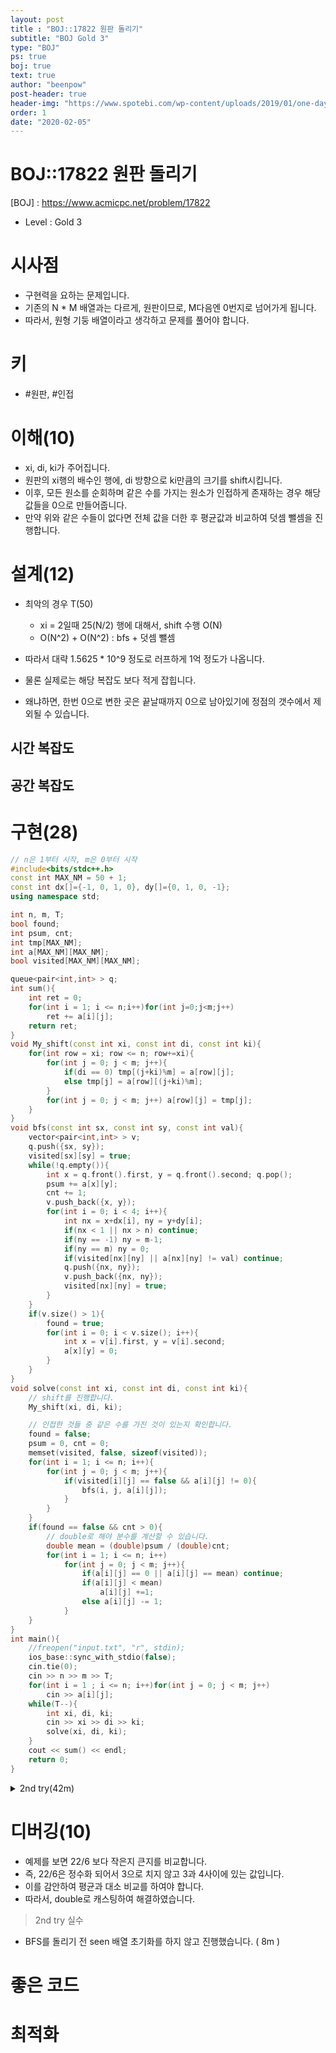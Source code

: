 ```yaml
---
layout: post
title : "BOJ::17822 원판 돌리기"
subtitle: "BOJ Gold 3"
type: "BOJ"
ps: true
boj: true
text: true
author: "beenpow"
post-header: true
header-img: "https://www.spotebi.com/wp-content/uploads/2019/01/one-day-day-one-workout-motivation-spotebi.jpg"
order: 1
date: "2020-02-05"
---
```


# BOJ::17822 원판 돌리기
[BOJ] : <https://www.acmicpc.net/problem/17822>
- Level : Gold 3

# 시사점

- 구현력을 요하는 문제입니다.
- 기존의 N * M 배열과는 다르게, 원판이므로, M다음엔 0번지로 넘어가게 됩니다.
- 따라서, 원형 기둥 배열이라고 생각하고 문제를 풀어야 합니다.


# 키
- #원판, #인접

# 이해(10)
- xi, di, ki가 주어집니다.
- 원판의 xi행의 배수인 행에, di 방향으로 ki만큼의 크기를 shift시킵니다.
- 이후, 모든 원소를 순회하며 같은 수를 가지는 원소가 인접하게 존재하는 경우 해당 값들을 0으로
  만들어줍니다.
- 만약 위와 같은 수들이 없다면 전체 값을 더한 후 평균값과 비교하여 덧셈 뺄셈을 진행합니다.

# 설계(12)
- 최악의 경우 T(50)
  - xi = 2일때 25(N/2) 행에 대해서, shift 수행 O(N)
  - O(N^2) + O(N^2) : bfs + 덧셈 뺄셈

- 따라서 대략 1.5625 * 10^9 정도로 러프하게 1억 정도가 나옵니다.
- 물론 실제로는 해당 복잡도 보다 적게 잡힙니다.
- 왜냐하면, 한번 0으로 변한 곳은 끝날때까지 0으로 남아있기에 정점의 갯수에서 제외될 수 있습니다.

## 시간 복잡도

## 공간 복잡도

# 구현(28)

```cpp
// n은 1부터 시작, m은 0부터 시작
#include<bits/stdc++.h>
const int MAX_NM = 50 + 1;
const int dx[]={-1, 0, 1, 0}, dy[]={0, 1, 0, -1};
using namespace std;

int n, m, T;
bool found;
int psum, cnt;
int tmp[MAX_NM];
int a[MAX_NM][MAX_NM];
bool visited[MAX_NM][MAX_NM];

queue<pair<int,int> > q;
int sum(){
    int ret = 0;
    for(int i = 1; i <= n;i++)for(int j=0;j<m;j++)
        ret += a[i][j];
    return ret;
}
void My_shift(const int xi, const int di, const int ki){
    for(int row = xi; row <= n; row+=xi){
        for(int j = 0; j < m; j++){
            if(di == 0) tmp[(j+ki)%m] = a[row][j];
            else tmp[j] = a[row][(j+ki)%m];
        }
        for(int j = 0; j < m; j++) a[row][j] = tmp[j];
    }
}
void bfs(const int sx, const int sy, const int val){
    vector<pair<int,int> > v;
    q.push({sx, sy});
    visited[sx][sy] = true;
    while(!q.empty()){
        int x = q.front().first, y = q.front().second; q.pop();
        psum += a[x][y];
        cnt += 1;
        v.push_back({x, y});
        for(int i = 0; i < 4; i++){
            int nx = x+dx[i], ny = y+dy[i];
            if(nx < 1 || nx > n) continue;
            if(ny == -1) ny = m-1;
            if(ny == m) ny = 0;
            if(visited[nx][ny] || a[nx][ny] != val) continue;
            q.push({nx, ny});
            v.push_back({nx, ny});
            visited[nx][ny] = true;
        }
    }
    if(v.size() > 1){
        found = true;
        for(int i = 0; i < v.size(); i++){
            int x = v[i].first, y = v[i].second;
            a[x][y] = 0;
        }
    }
}
void solve(const int xi, const int di, const int ki){
    // shift를 진행합니다.
    My_shift(xi, di, ki);

    // 인접한 것들 중 같은 수를 가진 것이 있는지 확인합니다.
    found = false;
    psum = 0, cnt = 0;
    memset(visited, false, sizeof(visited));
    for(int i = 1; i <= n; i++){
        for(int j = 0; j < m; j++){
            if(visited[i][j] == false && a[i][j] != 0){
                bfs(i, j, a[i][j]);
            }
        }
    }
    if(found == false && cnt > 0){
        // double로 해야 분수를 계산할 수 있습니다.
        double mean = (double)psum / (double)cnt;
        for(int i = 1; i <= n; i++)
            for(int j = 0; j < m; j++){
                if(a[i][j] == 0 || a[i][j] == mean) continue;
                if(a[i][j] < mean)
                    a[i][j] +=1;
                else a[i][j] -= 1;
            }
    }
}
int main(){
    //freopen("input.txt", "r", stdin);
    ios_base::sync_with_stdio(false);
    cin.tie(0);
    cin >> n >> m >> T;
    for(int i = 1 ; i <= n; i++)for(int j = 0; j < m; j++)
        cin >> a[i][j];
    while(T--){
        int xi, di, ki;
        cin >> xi >> di >> ki;
        solve(xi, di, ki);
    }
    cout << sum() << endl;
    return 0;
}
```
<details markdown="1">
<summary> 2nd try(42m) </summary>

```cpp
#include<bits/stdc++.h>
#define endl '\n'
#define fi first
#define se second
#define rep(i,a,b) for(int i=a;i<b;i++)
#define r_rep(i,a,b) for(int i=a;i>b;i--)
const int MAXNM = 50+2;
const int dx[]={-1, 0, 1, 0}, dy[]={0, 1, 0, -1};
using namespace std;

int n, m, mxT;
int allsum, allcnt;
int a[MAXNM][MAXNM]; // 1행부터 시작. 0열부터 시작.
bool seen[MAXNM][MAXNM];
queue<pair<int, int> > q;
void input(){
    cin >> n >> m >> mxT;
    rep(i, 1, n+1) rep(j, 0, m) cin >> a[i][j];
}
int summing(){ int ret = 0; rep(i, 1, n+1) rep(j, 0, m) ret += a[i][j]; return ret; }
void rotate(int x, int d, int k){
    int cur = x;
    int tmp[MAXNM] = {0,};
    while(cur <= n){
        rep(j, 0, m){
            // >>
            if(d == 0) tmp[(j+k)%m] = a[cur][j];
            // <<
            else tmp[j] = a[cur][(j+k) % m];
        }
        memcpy(a[cur], tmp, sizeof(tmp));
        cur += x;
    }
}
bool bfs(int sx, int sy, int colur){
    bool found = false;
    // init
    int svalue = a[sx][sy];
    seen[sx][sy] = true;
    q.push({sx, sy});

    while(!q.empty()){
        int x = q.front().fi, y = q.front().se; q.pop();
        a[x][y] = 0;
        rep(i, 0, 4){
            int nx = x+dx[i], ny = y+dy[i];
            if(nx < 1 || nx > n) continue;
            if(ny == m) ny = 0;
            if(ny == -1) ny = m - 1;
            if(a[nx][ny] == colur && !seen[nx][ny]){
                q.push({nx, ny});
                seen[nx][ny] = true;
                found = true;
            }
        }
    }
    if(!found){ a[sx][sy] = svalue; return false;}
    else return true;
}
void process(){
    input();
    while(mxT--){
        bool found = false;
        int xi, di, ki; cin >> xi >> di >> ki;
        rotate(xi, di, ki);

        memset(seen, false, sizeof(seen)); // 실수(8) : memset 안해줌
        allsum = 0, allcnt = 0;
        rep(i, 1, n+1) rep(j, 0, m){
            if(!seen[i][j] && a[i][j]){
                found |= bfs(i, j, a[i][j]);
            }
            if(a[i][j]){
                allsum += a[i][j];
                allcnt += 1;
            }
        }
        if(allcnt == 0) continue;
        if(!found){
            double mean = ((double)allsum / allcnt);
            rep(i, 1, n+1) rep(j, 0, m){
                if(a[i][j]){
                    if(mean > a[i][j]) a[i][j] += 1;
                    else if(mean < a[i][j]) a[i][j] -= 1;
                }
            }
        }
    }
    cout << summing() << endl;
}

int main(){
    ios_base::sync_with_stdio(false);
    cin.tie(0); cout.tie(0);
    process();
    return 0;
}
```

</details>


# 디버깅(10)
- 예제를 보면 22/6 보다 작은지 큰지를 비교합니다.
- 즉, 22/6은 정수화 되어서 3으로 치지 않고 3과 4사이에 있는 값입니다.
- 이를 감안하여 평균과 대소 비교를 하여야 합니다.
- 따라서,  double로 캐스팅하여 해결하였습니다.

> 2nd try 실수
- BFS를 돌리기 전 seen 배열 초기화를 하지 않고 진행했습니다. ( 8m )

# 좋은 코드

# 최적화
